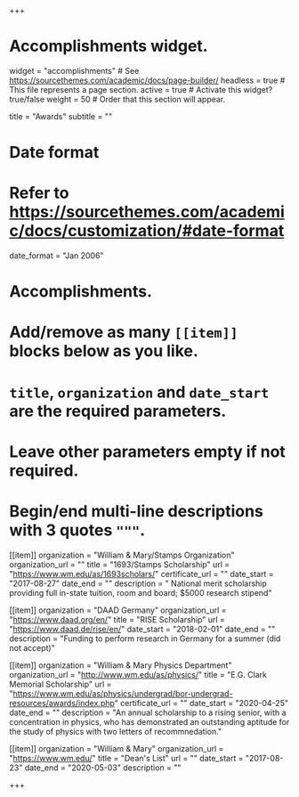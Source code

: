 +++
# Accomplishments widget.
widget = "accomplishments"  # See https://sourcethemes.com/academic/docs/page-builder/
headless = true  # This file represents a page section.
active = true  # Activate this widget? true/false
weight = 50  # Order that this section will appear.

title = "Awards"
subtitle = ""

# Date format
#   Refer to https://sourcethemes.com/academic/docs/customization/#date-format
date_format = "Jan 2006"

# Accomplishments.
#   Add/remove as many `[[item]]` blocks below as you like.
#   `title`, `organization` and `date_start` are the required parameters.
#   Leave other parameters empty if not required.
#   Begin/end multi-line descriptions with 3 quotes `"""`.

[[item]]
  organization = "William & Mary/Stamps Organization"
  organization_url = ""
  title = "1693/Stamps Scholarship"
  url = "https://www.wm.edu/as/1693scholars/"
  certificate_url = ""
  date_start = "2017-08-27"
  date_end = ""
  description = " National merit scholarship providing full in-state tuition, room and board; $5000 research stipend"

[[item]]
  organization = "DAAD Germany"
  organization_url = "https://www.daad.org/en/"
  title = "RISE Scholarship"
  url = "https://www.daad.de/rise/en/"
  date_start = "2018-02-01"
  date_end = ""
  description = "Funding to perform research in Germany for a summer <emph>(did not accept)</emph>"

[[item]]
  organization = "William & Mary Physics Department"
  organization_url = "http://www.wm.edu/as/physics/"
  title = "E.G. Clark Memorial Scholarship"
  url = "https://www.wm.edu/as/physics/undergrad/bor-undergrad-resources/awards/index.php"
  certificate_url = ""
  date_start = "2020-04-25"
  date_end = ""
  description = "An annual scholarship to a rising senior, with a concentration in physics, who has demonstrated an outstanding aptitude for the study of physics with two letters of recommnedation."
  
[[item]]
  organization = "William & Mary"
  organization_url = "https://www.wm.edu/"
  title = "Dean's List"
  url = ""
  date_start = "2017-08-23"
  date_end = "2020-05-03"
  description = ""

+++
